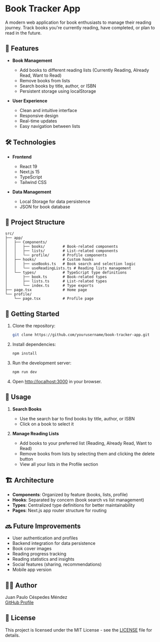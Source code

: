 # Book Tracker App

A modern web application for book enthusiasts to manage their reading journey. Track books you're currently reading, have completed, or plan to read in the future.

## 🌟 Features

- **Book Management**
  - Add books to different reading lists (Currently Reading, Already Read, Want to Read)
  - Remove books from lists
  - Search books by title, author, or ISBN
  - Persistent storage using localStorage

- **User Experience**
  - Clean and intuitive interface
  - Responsive design
  - Real-time updates
  - Easy navigation between lists

## 🛠️ Technologies

- **Frontend**
  - React 19
  - Next.js 15
  - TypeScript
  - Tailwind CSS

- **Data Management**
  - Local Storage for data persistence
  - JSON for book database

## 📁 Project Structure

```
src/
├── app/
│   ├── Components/
│   │   ├── books/        # Book-related components
│   │   ├── lists/        # List-related components
│   │   └── profile/      # Profile components
│   ├── hooks/            # Custom hooks
│   │   ├── useBooks.ts   # Book search and selection logic
│   │   └── useReadingLists.ts # Reading lists management
│   └── types/            # TypeScript type definitions
│       ├── book.ts       # Book-related types
│       ├── lists.ts      # List-related types
│       └── index.ts      # Type exports
├── page.tsx              # Home page
└── profile/
    └── page.tsx          # Profile page
```

## 🚀 Getting Started

1. Clone the repository:
   ```bash
   git clone https://github.com/yourusername/book-tracker-app.git
   ```

2. Install dependencies:
   ```bash
   npm install
   ```

3. Run the development server:
   ```bash
   npm run dev
   ```

4. Open [http://localhost:3000](http://localhost:3000) in your browser.

## 📝 Usage

1. **Search Books**
   - Use the search bar to find books by title, author, or ISBN
   - Click on a book to select it

2. **Manage Reading Lists**
   - Add books to your preferred list (Reading, Already Read, Want to Read)
   - Remove books from lists by selecting them and clicking the delete button
   - View all your lists in the Profile section

## 🏗️ Architecture

- **Components**: Organized by feature (books, lists, profile)
- **Hooks**: Separated by concern (book search vs list management)
- **Types**: Centralized type definitions for better maintainability
- **Pages**: Next.js app router structure for routing

## 🔜 Future Improvements

- User authentication and profiles
- Backend integration for data persistence
- Book cover images
- Reading progress tracking
- Reading statistics and insights
- Social features (sharing, recommendations)
- Mobile app version

## 👨‍💻 Author

Juan Paulo Céspedes Méndez  
[GitHub Profile](https://github.com/JpcespedesM)

## 📄 License

This project is licensed under the MIT License - see the [LICENSE](LICENSE) file for details.
